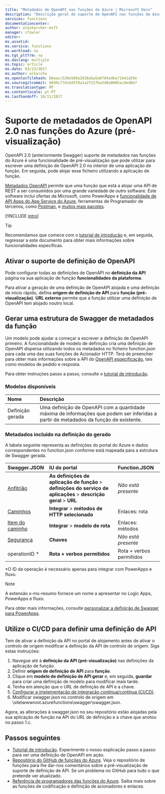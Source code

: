 ```yaml
---
title: "Metadados de OpenAPI nas funções do Azure | Microsoft Docs"
description: "Descrição geral do suporte de OpenAPI nas funções do Azure"
services: functions
documentationcenter: 
author: alexkarcher-msft
manager: cfowler
editor: 
ms.assetid: 
ms.service: functions
ms.workload: na
ms.tgt_pltfrm: na
ms.devlang: multiple
ms.topic: article
ms.date: 03/23/2017
ms.author: alkarche
ms.openlocfilehash: b6aacc536e589a2036aba5a0784a4ba71641a59e
ms.sourcegitcommit: 6699c77dcbd5f8a1a2f21fba3d0a0005ac9ed6b7
ms.translationtype: MT
ms.contentlocale: pt-PT
ms.lasthandoff: 10/11/2017
---
```

# <a name="openapi-20-metadata-support-in-azure-functions-preview"></a>Suporte de metadados de OpenAPI 2.0 nas funções do Azure (pré-visualização)
OpenAPI 2.0 (anteriormente Swagger) suporte de metadados nas funções do Azure é uma funcionalidade de pré-visualização que pode utilizar para escrever uma definição de OpenAPI 2.0 no interior de uma aplicação de função. Em seguida, pode alojar esse ficheiro utilizando a aplicação de função.

[Metadados OpenAPI](http://swagger.io/) permite que uma função que está a alojar uma API de REST a ser consumidos por uma grande variedade de outro software. Este software inclui ofertas da Microsoft, como PowerApps e [funcionalidade de API Apps do App Service do Azure](../app-service/app-service-web-overview.md), ferramentas de Programador de terceiros, como [Postman](https://www.getpostman.com/docs/importing_swagger), e [muitos mais pacotes](http://swagger.io/tools/).

[!INCLUDE [intro](../../includes/functions-bindings-intro.md)]

>[!TIP]
>Recomendamos que comece com o [tutorial de introdução](./functions-api-definition-getting-started.md) e, em seguida, regressar a este documento para obter mais informações sobre funcionalidades específicas.

## <a name="enable"></a>Ativar o suporte de definição de OpenAPI
Pode configurar todas as definições de OpenAPI no **definição da API** página na sua aplicação de função **funcionalidades da plataforma**.

Para ativar a geração de uma definição de OpenAPI alojada e uma definição de início rápido, defina **origem de definição de API** para **função (pré-visualização)**. **URL externo** permite que a função utilizar uma definição de OpenAPI tem alojado noutro local.

## <a name="generate-definition"></a>Gerar uma estrutura de Swagger de metadados da função
Um modelo pode ajudar a começar a escrever a definição de OpenAPI primeiro. A funcionalidade de modelo de definição cria uma definição de OpenAPI dispersa utilizando todos os metadados no ficheiro function.json para cada uma das suas funções de Acionador HTTP. Terá de preencher para obter mais informações sobre a API do [OpenAPI especificação](http://swagger.io/specification/), tais como modelos de pedido e resposta.

Para obter instruções passo a passo, consulte o [tutorial de introdução](./functions-api-definition-getting-started.md).

### <a name="templates"></a>Modelos disponíveis

|Nome| Descrição |
|:-----|:-----|
|Definição gerada|Uma definição de OpenAPI com a quantidade máxima de informações que podem ser inferidas a partir de metadados da função de existente.|

### <a name="quickstart-details"></a>Metadados incluído na definição do gerado

A tabela seguinte representa as definições do portal do Azure e dados correspondentes no function.json conforme está mapeada para a estrutura de Swagger gerada.

|Swagger.JSON|IU do portal|Function.JSON|
|:----|:-----|:-----|
|[Anfitrião](http://swagger.io/specification/#fixed-fields-15)|**As definições de aplicação de função** > **definições do serviço de aplicações** > **descrição geral** > **URL**|*Não está presente*
|[Caminhos](http://swagger.io/specification/#paths-object-29)|**Integrar** > **métodos de HTTP selecionado**|Enlaces: rota
|[Item do caminho](http://swagger.io/specification/#path-item-object-32)|**Integrar** > **modelo de rota**|Enlaces: métodos
|[Segurança](http://swagger.io/specification/#security-scheme-object-112)|**Chaves**|*Não está presente*|
|operationID *|**Rota + verbos permitidos**|Rota + verbos permitidos|

\*O ID da operação é necessário apenas para integrar com PowerApps e fluxo.
> [!NOTE]
> A extensão x-ms-resumo fornece um nome a apresentar no Logic Apps, PowerApps e fluxo.
>
> Para obter mais informações, consulte [personalizar a definição de Swagger para PowerApps](https://powerapps.microsoft.com/tutorials/customapi-how-to-swagger/).

## <a name="CICD"></a>Utilize o CI/CD para definir uma definição de API

 Tem de ativar a definição da API no portal de alojamento antes de ativar o controlo de origem modificar a definição da API de controlo de origem. Siga estas instruções:

1. Navegue até à **definição da API (pré-visualização)** nas definições da aplicação de função.
  1. Definir **origem de definição de API** para **função**.
  1. Clique em **modelo de definição de API gerar** e, em seguida, **guardar** para criar uma definição de modelo para modificar mais tarde.
  1. Tenha em atenção que o URL de definição de API e a chave.
1. [Configurar a implementação de integração contínua/contínua (CI/CD)](https://docs.microsoft.com/azure/azure-functions/functions-continuous-deployment#continuous-deployment-requirements).
2. Modificar swagger.json no controlo de origem em \site\wwwroot\.azurefunctions\swagger\swagger.json.

Agora, as alterações à swagger.json no seu repositório estão alojadas pela sua aplicação de função na API do URL de definição e a chave que anotou no passo 1.c.

## <a name="next-steps"></a>Passos seguintes
* [Tutorial de introdução](functions-api-definition-getting-started.md). Experimente o nosso explicação passo a passo para ver uma definição de OpenAPI em ação.
* [Repositório do GitHub de funções do Azure](https://github.com/Azure/Azure-Functions/). Veja o repositório de funções para lhe dar-nos comentários sobre a pré-visualização de suporte de definição de API. Se um problema no GitHub para tudo o que pretende ver atualizado.
* [Referência de programadores das funções do Azure](functions-reference.md). Saiba mais sobre as funções de codificação e definição de acionadores e enlaces.
